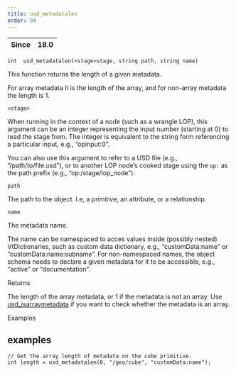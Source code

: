 ```yaml
---
title: usd_metadatalen
order: 94
---
```

| Since | 18.0 |
| --- | --- |

`int  usd_metadatalen(<stage>stage, string path, string name)`

This function returns the length of a given metadata.

For array metadata it is the length of the array, and for non-array metadata the length is 1.

`<stage>`

When running in the context of a node (such as a wrangle LOP), this argument can be an integer representing the input number (starting at 0) to read the stage from. The integer is equivalent to the string form referencing a particular input, e.g., “opinput:0”.

You can also use this argument to refer to a USD file (e.g., “/path/to/file.usd”), or to another LOP node’s cooked stage using the `op:` as the path prefix (e.g., “op:/stage/lop_node”).

`path`

The path to the object. I.e, a primitive, an attribute, or a relationship.

`name`

The metadata name.

The name can be namespaced to acces values inside (possibly nested) VtDictionaries, such as custom data dictionary, e.g., “customData:name” or “customData:name:subname”. For non-namespaced names, the object schema needs to declare a given metadata for it to be accessible, e.g., “active” or “documentation”.

Returns

The length of the array metadata, or 1 if the metadata is not an array. Use [usd_isarraymetadata](./usd_isarraymetadata "Checks if the given metadata is an array.") if you want to check whether the metadata is an array.

Examples

## examples

```vex
// Get the array length of metadata on the cube primitive.
int length = usd_metadatalen(0, "/geo/cube", "customData:name");

```
